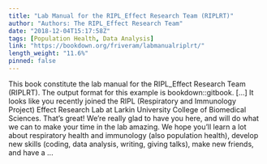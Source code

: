 ```yaml
---
title: "Lab Manual for the RIPL_Effect Research Team (RIPLRT)"
author: "Authors: The RIPL_Effect Research Team"
date: "2018-12-04T15:17:58Z"
tags: [Population Health, Data Analysis]
link: "https://bookdown.org/friveram/labmanualriplrt/"
length_weight: "11.6%"
pinned: false
---
```


This book constitute the lab manual for the RIPL_Effect Research Team (RIPLRT). The output format for this example is bookdown::gitbook. [...] It looks like you recently joined the RIPL (Respiratory and Immunology Project) Effect Research Lab at Larkin University College of Biomedical Sciences. That’s great! We’re really glad to have you here, and will do what we can to make your time in the lab amazing. We hope you’ll learn a lot about respiratory health and immunology (also population health), develop new skills (coding, data analysis, writing, giving talks), make new friends, and have a ...
